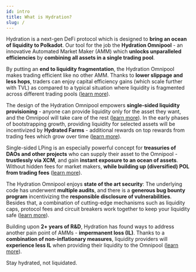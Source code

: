 ```yaml
---
id: intro
title: What is Hydration?
slug: /
---
```


Hydration is a next-gen DeFi protocol which is designed to **bring an ocean of liquidity to Polkadot**. Our tool for the job the **Hydration Omnipool** - an innovative Automated Market Maker (AMM) which **unlocks unparalleled efficiencies** by **combining all assets in a single trading pool**.

By putting an **end to liquidity fragmentation**, the Hydration Omnipool makes trading efficient like no other AMM. Thanks to **lower slippage and less hops**, traders can enjoy capital efficiency gains (which scale further with TVL) as compared to a typical situation where liquidity is fragmented across different trading pools ([learn more](/omnipool_trading)).

The design of the Hydration Omnipool empowers **single-sided liquidity provisioning** - anyone can provide liquidity only for the asset they want, and the Omnipool will take care of the rest ([learn more](/omnipool_lp)). In the early phases of bootstrapping growth, providing liquidity for selected assets will be incentivized by **Hydrated Farms** - additional rewards on top rewards from trading fees which grow over time ([learn more](/omnipool_hydrated_farms)).

Single-sided LPing is an especially powerful concept for **treasuries of DAOs and other projects** who can supply their asset to the Omnipool - **trustlessly via XCM**, and gain **instant exposure to an ocean of assets**. Without hidden fees for market makers, **while building up (diversified) POL from trading fees** ([learn more](/omnipool_treasuries)).

The Hydration Omnipool enjoys **state of the art security**: The underlying code has underwent **multiple audits**, and there is a **generous bug bounty program** incentivizing the **responsible disclosure of vulnerabilities**. Besides that, a combination of cutting-edge mechanisms such as liquidity caps, protocol fees and circuit breakers work together to keep your liquidity safe ([learn more](/omnipool_security)).

Building upon **2+ years of R&D**, Hydration has found ways to address another pain point of AMMs - **impermanent loss (IL)**. Thanks to a **combination of non-inflationary measures**, liquidity providers will **experience less IL** when providing their liquidity to the Omnipool ([learn more](/omnipool_impermanent_loss)).

Stay hydrated, not liquidated.
